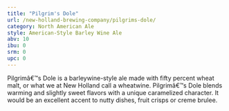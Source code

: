 ```yaml
---
title: "Pilgrim's Dole"
url: /new-holland-brewing-company/pilgrims-dole/
category: North American Ale
style: American-Style Barley Wine Ale
abv: 10
ibu: 0
srm: 0
upc: 0
---
```

Pilgrimâ€™s Dole is a barleywine-style ale made with fifty percent wheat malt, or what we at New Holland call a wheatwine. Pilgrimâ€™s Dole blends warming and slightly sweet flavors with a unique caramelized character. It would be an excellent accent to nutty dishes, fruit crisps or creme brulee.
